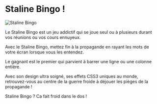 Staline Bingo !
=============

![Staline Bingo](http://img1.rnkr-static.com/user_node_img/67/1324732/C50/joseph-stalin-politicians-photo-u1.jpg)

Le Staline Bingo est un jeu addictif qui se joue seul ou à plusieurs durant vos réunions ou vos cours ennuyeux.

Avec le Staline Bingo, mettez fin à la propagande en rayant les mots de votre écran lorsque vous les entendez.

Le gagnant est le premier qui parvient à barrer une ligne ou une colonne entière.

Avec son design ultra soigné, ses effets CSS3 uniques au monde, retrouvez-vous au centre de la guerre froide à déjouer les pièges de la propagande !

Staline Bingo ? Ca fait froid dans le dos ﻿! 
